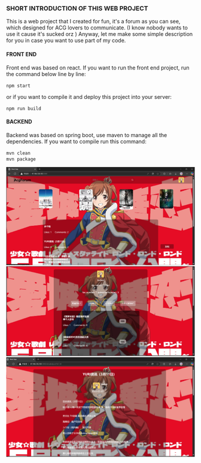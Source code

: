 ### SHORT INTRODUCTION OF THIS WEB PROJECT

This is a web project that I created for fun, it's a forum as you can see, which designed for ACG lovers to communicate. (I know nobody wants to use it cause it's sucked orz ) Anyway, let me make some simple description for you in case you want to use part of my code.

#### FRONT END

Front end was based on react. If you want to run the front end project, run the command below line by line:

```
npm start
```

or if you want to compile it and deploy this project into your server:

```
npm run build
```

#### BACKEND

Backend was based on spring boot, use maven to manage all the dependencies. If you want to compile run this command: 

```
mvn clean
mvn package
```
![图片](https://github.com/locherli/AcgForum/blob/master/ImgDisplay/Screenshot%202025-03-09%20192048.png?raw=true)
![图片](https://github.com/locherli/AcgForum/blob/master/ImgDisplay/Screenshot%202025-03-09%20192102.png?raw=true)
![图片](https://github.com/locherli/AcgForum/blob/master/ImgDisplay/Screenshot%202025-03-09%20192128.png?raw=true)



